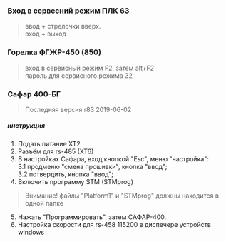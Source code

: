### Вход в сервесний режим ПЛК 63
> ввод + стрелочки вверх.     
> вход + выход

### Горелка ФГЖР-450 (850)
> вход в сервисный режим F2, затем alt+F2     
> пароль для сервисного режима 32 

### Сафар 400-БГ 
> Последняя версия r83 2019-06-02     

##### инструкция    
1. Подать питание XT2     
2. Разъём для rs-485 (XT6)     
3. В настройках Сафара, вход кнопкой "Esc", меню "настройка":  
3.1 продменю "смена прошивки", кнопка "ввод";     
3.2 потвердить, кнопка "ввод";
4. Включить программу STM (STMprog)
> Внимание! файлы "Platform1"  и "STMprog" должны находится в одной папке    
5. Нажать "Программировать", затем САФАР-400.
6. Настройка скорости для rs-458 115200 в диспечере устройств windows
